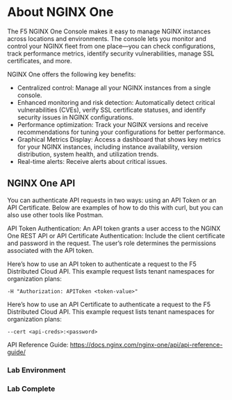 # About NGINX One

The F5 NGINX One Console makes it easy to manage NGINX instances across locations and environments. The console lets you monitor and control your NGINX fleet from one place—you can check configurations, track performance metrics, identify security vulnerabilities, manage SSL certificates, and more.

NGINX One offers the following key benefits:

- Centralized control: Manage all your NGINX instances from a single console.
- Enhanced monitoring and risk detection: Automatically detect critical vulnerabilities (CVEs), verify SSL certificate statuses, and identify security issues in NGINX configurations.
- Performance optimization: Track your NGINX versions and receive recommendations for tuning your configurations for better performance.
- Graphical Metrics Display: Access a dashboard that shows key metrics for your NGINX instances, including instance availability, version distribution, system health, and utilization trends.
- Real-time alerts: Receive alerts about critical issues.

## NGINX One API

You can authenticate API requests in two ways: using an API Token or an API Certificate. Below are examples of how to do this with curl, but you can also use other tools like Postman.


API Token Authentication: An API token grants a user access to the NGINX One REST API or API Certificate Authentication: Include the client certificate and password in the request. The user’s role determines the permissions associated with the API token.


Here’s how to use an API token to authenticate a request to the F5 Distributed Cloud API. This example request lists tenant namespaces for organization plans:


```curl https://<tenant>.console.ves.volterra.io/api/web/namespaces \
-H "Authorization: APIToken <token-value>"
```


Here’s how to use an API Certificate to authenticate a request to the F5 Distributed Cloud API. This example request lists tenant namespaces for organization plans:


```curl https://<tenant>.console.ves.volterra.io/api/web/namespaces --cert-type P12 \
--cert <api-creds>:<password>
```


API Reference Guide: https://docs.nginx.com/nginx-one/api/api-reference-guide/


### Lab Environment


### Lab Complete